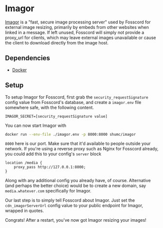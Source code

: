 # Imagor

[Imagor](https://github.com/cshum/imagor) is a "fast, secure image processing server"
used by Fosscord for external image resizing, primarily by embeds from other websites when linked in a message.
If left unused, Fosscord will simply not provide a proxy_url for clients, which may leave external images unavailable
or cause the client to download directly from the image host.

## Dependencies

-   [Docker](https://www.docker.com/)

## Setup

To setup Imagor for Fosscord, first grab the `security_requestSignature` config value from Fosscord's database,
and create a `imagor.env` file somewhere safe, with the following content.

```
IMAGOR_SECRET=[security_requestSignature value]
```

You can now start Imagor with

```bash
docker run --env-file ./imagor.env -p 8000:8000 shumc/imagor
```

`8000` here is our port. Make sure that it'd available to people outside your network.
If you're using a reverse proxy such as Nginx for Fosscord already, you could add this to your config's `server` block

```nginx
location /media {
	proxy_pass http://127.0.0.1:8000;
}
```

Along with any additional config you already have, of course.
Alternative (and perhaps the better choice) would be to create a new domain, say `media.whatever.com` specifically for Imagor.

Our last step is to simply tell Fosscord about Imagor. Just set the `cdn_imagorServerUrl` config value to your public endpoint for Imagor, wrapped in quotes.

Congrats! After a restart, you've now got Imagor resizing your images!
